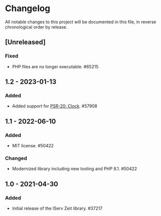 # Changelog

All notable changes to this project will be documented in this file, in reverse chronological order by release.

## [Unreleased]

### Fixed

- PHP files are no longer executable. #65215

## 1.2 - 2023-01-13

### Added

- Added support for [PSR-20: Clock](https://www.php-fig.org/psr/psr-20/). #57908

## 1.1 - 2022-06-10

### Added

- MIT license. #50422

### Changed

- Modernized library including new tooling and PHP 8.1. #50422

## 1.0 - 2021-04-30

### Added

- Initial release of the IServ Zeit library. #37217

